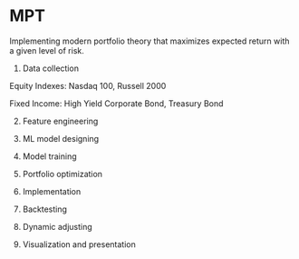 # MPT
Implementing modern portfolio theory that maximizes expected return with a given level of risk. 

1. Data collection

Equity Indexes:
  Nasdaq 100,
  Russell 2000

Fixed Income:
  High Yield Corporate Bond,
  Treasury Bond

2. Feature engineering

3. ML model designing 

4. Model training

5. Portfolio optimization

6. Implementation

7. Backtesting

8. Dynamic adjusting

9. Visualization and presentation
